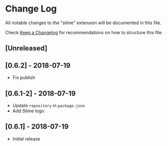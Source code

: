 # Change Log
All notable changes to the "slime" extension will be documented in this file.

Check [Keep a Changelog](http://keepachangelog.com/) for recommendations on how to structure this file.

## [Unreleased]

## [0.6.2] - 2018-07-19
- Fix publish

## [0.6.1-2] - 2018-07-19
- Update `repository` in `package.json`
- Add Slime logo

## [0.6.1] - 2018-07-19
- Initial release